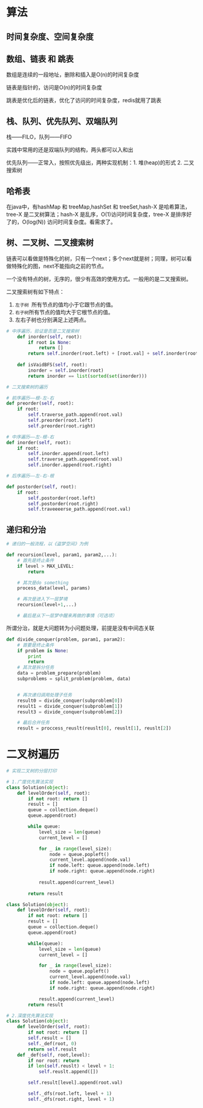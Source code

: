 # 算法

## 时间复杂度、空间复杂度

## 数组、链表 和 跳表  

数组是连续的一段地址，删除和插入是O(n)的时间复杂度

链表是指针的，访问是O(n)的时间复杂度

跳表是优化后的链表，优化了访问的时间复杂度，redis就用了跳表


## 栈、队列、优先队列、双端队列

栈——FILO，队列——FIFO

实践中常用的还是双端队列的结构，两头都可以入和出

优先队列——正常入，按照优先级出，两种实现机制：1. 堆(heap)的形式 2. 二叉搜索树


## 哈希表

在java中，有hashMap 和 treeMap,hashSet 和 treeSet,hash-X 是哈希算法， tree-X 是二叉树算法；hash-X 是乱序，O(1)访问时间复杂度，tree-X 是排序好了的，O(log(N)) 访问时间复杂度。看需求了。


## 树、二叉树、二叉搜索树

链表可以看做是特殊化的树，只有一个next；多个next就是树；同理，树可以看做特殊化的图，next不能指向之前的节点。

一个没有特点的树，无序的，很少有高效的使用方式。一般用的是二叉搜索树。

二叉搜索树有如下特点：
1. `左子树 `所有节点的值均小于它跟节点的值。
2. `右子树`所有节点的值均大于它根节点的值。
3. 左右子树也分别满足上述两点。


```python
# 中序遍历，验证是否是二叉搜索树
    def inorder(self, root):
        if root is None:
            return []
        return self.inorder(root.left) + [root.val] + self.inorder(root.right)
    
    def isVaidBFS(self, root):
        inorder = self.inorder(root)
        return inorder == list(sorted(set(inorder)))
```

```python
# 二叉搜索树的遍历

# 前序遍历——根-左-右
def preorder(self, root):
    if root:
        self.traverse_path.append(root.val)
        self.preorder(root.left)
        self.preorder(root.right)

# 中序遍历——左-根-右
def inorder(self, root):
    if root:
        self.inorder.append(root.left)
        self.traverse_path.append(root.val)
        self.inorder.append(root.right)

# 后序遍历——左-右-根

def postorder(self, root):
    if root:
        self.postorder(root.left)
        self.postorder(root.right)
        self.traveeeerse_path.append(root.val)
```

## 递归和分治

```Python
# 递归的一般流程，以《盗梦空间》为例

def recursion(level, param1, param2,...):
    # 首先是终止条件
    if level > MAX_LEVEL:
        return

    # 其次是do something 
    process_data(level, params)

    # 再次是进入下一层梦境
    recursion(level+1,...)

    # 最后是从下一层梦中醒来再做的事情（可选项）
```
所谓分治，就是大问题转为小问题处理，前提是没有中间态关联

```python 
def divide_conquer(problem, param1, param2):
    # 首要是终止条件
    if problem is None:
        print
        return 
    # 其次是拆分任务
    data = problem_prepare(problem)
    subproblems = split_problem(problem, data)


    # 再次递归调用处理子任务
    result0 = divide_conquer(subproblem[0])
    result1 = divide_conquer(subproblem[1])
    result3 = divide_conquer(subproblem[2])

    # 最后合并任务
    result = proccess_reuslt(reuslt[0], reuslt[1], reuslt[2])
```

# 二叉树遍历

```python
# 实现二叉树的分层打印

# 1.广度优先算法实现
class Solution(object):
    def levelOrder(self, root):
        if not root: return []
        result = []
        queue = collection.deque()
        queue.append(root)

        while queue:
            level_size = len(queue)
            current_level = []

            for _ in range(level_size):
                node = queue.popleft()
                current_level.append(node.val)
                if node.left: queue.append(node.left)
                if node.right: queue.append(node.right)
            
            result.append(current_level)
        
        return result

class Solution(object):
    def levelOrder(self, root):
        if not root: return []
        result = []
        queue = collection.deque()
        queue.append(root)

        while(queue):
            level_size = len(queue)
            current_level = []

            for _ in range(level_size):
                node = queue.popleft()
                current_level.append(node.val)
                if node.left: queue.append(node.left)
                if node.right: queue.append(node.right)

            result.append(current_level)
        return result

# 2.深度优先算法实现
class Solution(object):
    def levelOrder(self, root):
        if not root: return []
        self.result = []
        self._def(root, 0)
        return self.result
    def _def(self, root,level):
        if nor root: return 
        if len(self.reuslt) < level + 1:
            self.reuslt.append([])

        self.result[level].append(root.val)

        self._dfs(root.left, level + 1)
        self._dfs(root.right, level + 1)

```




